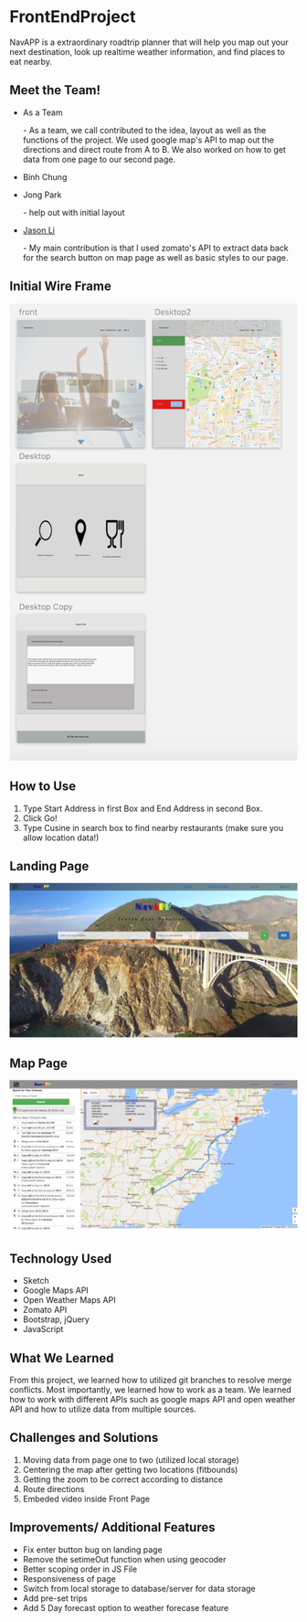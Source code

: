 # FrontEndProject
NavAPP is a extraordinary roadtrip planner that will help you map out your next destination, look up realtime weather information, and find places to eat nearby. 
## Meet the Team!
- As a Team
	<p>- As a team, we call contributed to the idea, layout as well as the functions of the project. We used google map's API to map out the directions and direct route from A to B. We also worked on how to get data from one page to our second page.</p>
- Binh Chung
	<p></p>
- Jong Park
	<p></p><p>- help out with initial layout</p>
- [Jason Li](https://github.com/2monsta)
	<p>- My main contribution is that I used zomato's API to extract data back for the search button on map page as well as basic styles to our page.</p>

## Initial Wire Frame
![Wire Frame](images/wire-frame.png)
## How to Use
1. Type Start Address in first Box and End Address in second Box. 
2. Click Go! 
3. Type Cusine in search box to find nearby restaurants (make sure you allow location data!)
## Landing Page
![Front Page](images/frontpage.png)
## Map Page
![Map Page](images/map-page.png)
## Technology Used 
- Sketch
- Google Maps API 
- Open Weather Maps API 
- Zomato API 
- Bootstrap, jQuery
- JavaScript
## What We Learned 
From this project, we learned how to utilized git branches to resolve merge conflicts. Most importantly, we learned how to work as a team. We learned how to work with different APIs such as google maps API and open weather API and how to utilize data from multiple sources. 
## Challenges and Solutions
1. Moving data from page one to two (utilized local storage)
2. Centering the map after getting two locations (fitbounds)
3. Getting the zoom to be correct according to distance
4. Route directions 
5. Embeded video inside Front Page

## Improvements/ Additional Features
- Fix enter button bug on landing page 
- Remove the setimeOut function when using geocoder
- Better scoping order in JS File 
- Responsiveness of page 
- Switch from local storage to database/server for data storage
- Add pre-set trips 
- Add 5 Day forecast option to weather forecase feature 

